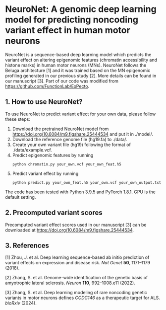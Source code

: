 # NeuroNet: A genomic deep learning model for predicting noncoding variant effect in human motor neurons
NeuroNet is a sequence-based deep learning model which predicts the variant effect on altering epigenomic features (chromatin accessibility and histone marks) in human motor neurons (MNs). NeuroNet follows the Beluga architecture [1] and it was trained based on the MN epigenomic profiling generated in our previous study [2]. More details can be found in our manuscript [3]. Part of our code was modified from https://github.com/FunctionLab/ExPecto.
## 1. How to use NeuroNet?
To use NeuroNet to predict variant effect for your own data, please follow these steps:

1. Download the pretrained NeuroNet model from https://doi.org/10.6084/m9.figshare.25444534 and put it in ./model/.
2. Download the reference genome file (hg19.fa) to ./data/.
3. Create your own variant file (hg19) following the format of ./data/example.vcf.
4. Predict epigenomic features by running
   ```
   python chromatin.py your_own.vcf your_own_feat.h5
   ```
5. Predict variant effect by running
   ```
   python predict.py your_own_feat.h5 your_own.vcf your_own_output.txt
   ```
The code has been tested with Python 3.9.5 and PyTorch 1.8.1. GPU is the default setting.
## 2. Precomputed variant scores
Precomputed variant effect scores used in our manuscript [3] can be downloaded at https://doi.org/10.6084/m9.figshare.25444534.
## 3. References
[1] Zhou, J. et al. Deep learning sequence-based ab initio prediction of variant effects on expression and disease risk. *Nat Genet* **50**, 1171–1179 (2018).

[2] Zhang, S. et al. Genome-wide identification of the genetic basis of amyotrophic lateral sclerosis. *Neuron* **110**, 992–1008.e11 (2022).

[3] Zhang, S. et al. Deep learning modeling of rare noncoding genetic variants in motor neurons defines *CCDC146* as a therapeutic target for ALS. *bioRxiv* (2024).
